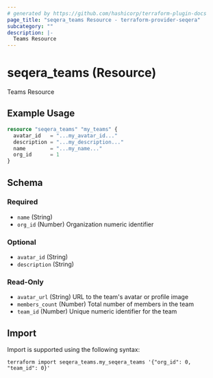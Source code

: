 ```yaml
---
# generated by https://github.com/hashicorp/terraform-plugin-docs
page_title: "seqera_teams Resource - terraform-provider-seqera"
subcategory: ""
description: |-
  Teams Resource
---
```


# seqera_teams (Resource)

Teams Resource

## Example Usage

```terraform
resource "seqera_teams" "my_teams" {
  avatar_id   = "...my_avatar_id..."
  description = "...my_description..."
  name        = "...my_name..."
  org_id      = 1
}
```

<!-- schema generated by tfplugindocs -->
## Schema

### Required

- `name` (String)
- `org_id` (Number) Organization numeric identifier

### Optional

- `avatar_id` (String)
- `description` (String)

### Read-Only

- `avatar_url` (String) URL to the team's avatar or profile image
- `members_count` (Number) Total number of members in the team
- `team_id` (Number) Unique numeric identifier for the team

## Import

Import is supported using the following syntax:

```shell
terraform import seqera_teams.my_seqera_teams '{"org_id": 0, "team_id": 0}'
```
